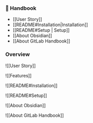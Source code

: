 ### 📕 Handbook

- [[User Story]]
- [[README#Installation|Installation]]
- [[README#Setup | Setup]]
- [[About Obsidian]]
- [[About GitLab Handbook]]

### Overview

![[User Story]]

![[Features]]

![[README#Installation]]

![[README#Setup]]

![[About Obsidian]]

![[About GitLab Handbook]]